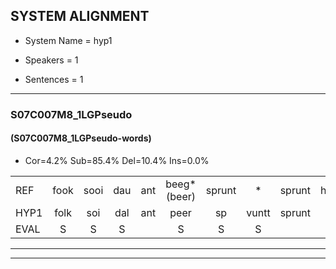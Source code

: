
## SYSTEM ALIGNMENT

- System Name = hyp1

- Speakers = 1

- Sentences = 1

---

### S07C007M8_1LGPseudo

#### (S07C007M8_1LGPseudo-words)

- Cor=4.2%	Sub=85.4%	Del=10.4%	Ins=0.0%

|  |  |  |  |  |  |  |  |  |  |  |  |  |  |  |  |  |  |  |  |  |  |  |  |  |  |  |  |  |  |  |  |  |  |  |  |  |  |  |  |  |  |  |  |  |  |  |  |  |
|:--- |:---:|:---:|:---:|:---:|:---:|:---:|:---:|:---:|:---:|:---:|:---:|:---:|:---:|:---:|:---:|:---:|:---:|:---:|:---:|:---:|:---:|:---:|:---:|:---:|:---:|:---:|:---:|:---:|:---:|:---:|:---:|:---:|:---:|:---:|:---:|:---:|:---:|:---:|:---:|:---:|:---:|:---:|:---:|:---:|:---:|:---:|:---:|:---:|
| REF | fook | sooi | dau | ant | beeg*(beer) | sprunt | * | sprunt | hool | larst | larst | vout | zwoei | fam | rachts | vaap | sprieuw | keng*(kam) | swoers | * | doer | plirt | jien | blard | guul | hoekt | neeuw*(nieuw) | noork | vid | zans | leum | haans | spaai | sjalt | heik | sank | sank | roen | frijk | eem | schard | schard | grek | * | *(hurk) | dron | snaaf | stuid |
| HYP1 | folk | soi | dal | ant | peer | sp | vuntt | sprunt |  |  |  |  |  | hol | lach | s | lacht | fout | zo | fan | hart | fa | vin | kan | sors | door | teeefd | uhm | belaru | hoenieuw | no | iet | sans | lum | ant | sba | sialgek | sanank | hoen | ijk | één | a | hat | ge | ezik | em | snaf | duit |
| EVAL | S | S | S |  | S | S | S |  | D | D | D | D | D | S | S | S | S | S | S | S | S | S | S | S | S | S | S | S | S | S | S | S | S | S | S | S | S | S | S | S | S | S | S | S | S | S | S | S |
---

---
